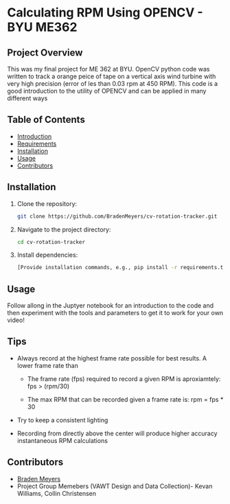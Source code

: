 # Calculating RPM Using OPENCV - BYU ME362 

## Project Overview
This was my final project for ME 362 at BYU. OpenCV python code was written to track a orange peice of tape on a vertical axis wind turbine with very high precision (error of les than 0.03 rpm at 450 RPM). This code is a good introduction to the utility of OPENCV and can be applied in many different ways

## Table of Contents
- [Introduction](#introduction)
- [Requirements](#requirements)
- [Installation](#installation)
- [Usage](#usage)
- [Contributors](#contributors)

<!-- ## Introduction -->


<!-- ## Requirements
- TODO [List any software, libraries, or tools required to run the project.]
- [Example: Python 3.8+, NumPy, Matplotlib] -->

## Installation
1. Clone the repository:
    ```bash
    git clone https://github.com/BradenMeyers/cv-rotation-tracker.git
    ```
2. Navigate to the project directory:
    ```bash
    cd cv-rotation-tracker
    ```
3. Install dependencies:
    ```bash
    [Provide installation commands, e.g., pip install -r requirements.txt]
    ```

## Usage
Follow allong in the Juptyer notebook for an introduction to the code and then experiment with the tools and parameters to get it to work for your own video!

## Tips
- Always record at the highest frame rate possible for best results. A lower frame rate than 
    - The frame rate (fps) required to record a given RPM is aproxiamtely: fps > (rpm/30)

    - The max RPM that can be recorded given a frame rate is: rpm = fps * 30

- Try to keep a consistent lighting
- Recording from directly above the center will produce higher accuracy instantaneous RPM calculations


## Contributors
- [Braden Meyers](https://github.com/BradenMeyers)
- Project Group Memebers (VAWT Design and Data Collection)- Kevan Williams, Collin Christensen

